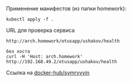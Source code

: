 Применение манифестов (из папки homework):
```
kubectl apply -f .
```

URL для проверка сервиса
```
http://arch.homework/otusapp/ushakov/health

без хоста
curl -H 'Host: arch.homework' http://192.168.49.2/otusapp/ushakov/health
```

Ссылка на [docker-hub/symryvvin](https://hub.docker.com/repository/docker/symryvvin/health-app)


